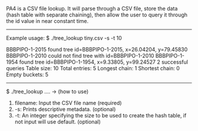 PA4 is a CSV file lookup. It will parse through a CSV file, store the data (hash table with separate chaining), then allow the user to query it through the id value in near constant time.

----------------
Example usage:
$ ./tree_lookup tiny.csv -s -t 10

BBBPIPO-1-2015
found tree id=BBBPIPO-1-2015, x=26.04204, y=79.45830
BBBPIPO-1-2010
could not find tree with id=BBBPIPO-1-2010
BBBPIPO-1-1954
found tree id=BBBPIPO-1-1954, x=9.33805, y=99.24527
2 successful queries
Table size: 10
Total entries: 5
Longest chain: 1
Shortest chain: 0
Empty buckets: 5



----------------
$ ./tree_lookup .... -> (how to use)

1) filename: Input the CSV file name (required)
2) -s: Prints descriptive metadata. (optional)
3) -t: An integer specifying the size to be used to create the hash table, if not input will use default. (optional)

